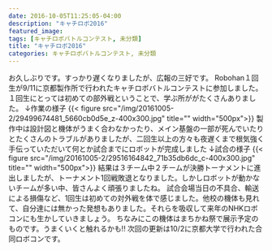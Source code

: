 ```yaml
---
date: 2016-10-05T11:25:05-04:00
description: "キャチロボ2016"
featured_image: 
tags: [キャチロボバトルコンテスト, 未分類]
title: "キャチロボ2016"
categories: キャチロボバトルコンテスト, 未分類
---
```


お久しぶりです。すっかり遅くなりましたが、広報の三好です。
Robohan１回生が9/11に京都製作所で行われたキャチロボバトルコンテストに参加しました。１回生にとっては初めての部外戦ということで、学ぶ所ががたくさんありました。
↓作業の様子
{{< figure src="/img/20161005-2/29499674481_5660cb0d5e_z-400x300.jpg" title="" width="500px">}}
製作中は設計図と機体がうまく合わなかったり、メイン基盤の一部が死んでいたりとたくさんのトラブルがありましたが、二回生以上の方々も夜遅くまで根気強く手伝っていただいて何とか試合までにロボットが完成しました
↓試合の様子
{{< figure src="/img/20161005-2/29516164842_71b35db6dc_c-400x300.jpg" title="" width="500px">}}
結果は３チーム中２チームが決勝トーナメントに進出しましたが、トーナメント1回戦敗退となりました。しかしロボットが動かないチームが多い中、皆さんよく頑張りましたね。
試合会場当日の不具合、輸送による損傷など、1回生は初めての対外戦を体で感じました。他校の機体も見れて、自分達には無かった発想もありました。それらを吸収して来年のNHKロボコンにも生かしていきましょう。
ちなみにこの機体はまちかね祭で展示予定のものです。うまくいくと触れるかも!!
次回の更新は10/2に京都大学で行われた合同ロボコンです。
